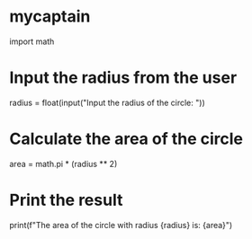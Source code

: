 # mycaptain
import math

# Input the radius from the user
radius = float(input("Input the radius of the circle: "))

# Calculate the area of the circle
area = math.pi * (radius ** 2)

# Print the result
print(f"The area of the circle with radius {radius} is: {area}")
